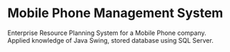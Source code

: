 # Mobile Phone Management System
Enterprise Resource Planning System for a Mobile Phone company.<br />
Applied knowledge of Java Swing, stored database using SQL Server.
